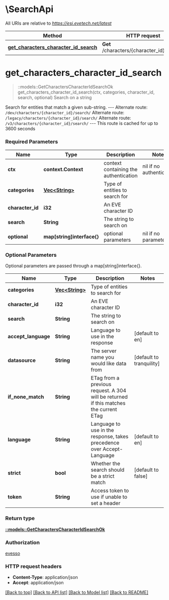 # \SearchApi

All URIs are relative to *https://esi.evetech.net/latest*

Method | HTTP request | Description
------------- | ------------- | -------------
[**get_characters_character_id_search**](SearchApi.md#get_characters_character_id_search) | **Get** /characters/{character_id}/search/ | Search on a string


# **get_characters_character_id_search**
> ::models::GetCharactersCharacterIdSearchOk get_characters_character_id_search(ctx, categories, character_id, search, optional)
Search on a string

Search for entities that match a given sub-string.  --- Alternate route: `/dev/characters/{character_id}/search/`  Alternate route: `/legacy/characters/{character_id}/search/`  Alternate route: `/v3/characters/{character_id}/search/`  --- This route is cached for up to 3600 seconds

### Required Parameters

Name | Type | Description  | Notes
------------- | ------------- | ------------- | -------------
 **ctx** | **context.Context** | context containing the authentication | nil if no authentication
  **categories** | [**Vec&lt;String&gt;**](String.md)| Type of entities to search for | 
  **character_id** | **i32**| An EVE character ID | 
  **search** | **String**| The string to search on | 
 **optional** | **map[string]interface{}** | optional parameters | nil if no parameters

### Optional Parameters
Optional parameters are passed through a map[string]interface{}.

Name | Type | Description  | Notes
------------- | ------------- | ------------- | -------------
 **categories** | [**Vec&lt;String&gt;**](String.md)| Type of entities to search for | 
 **character_id** | **i32**| An EVE character ID | 
 **search** | **String**| The string to search on | 
 **accept_language** | **String**| Language to use in the response | [default to en]
 **datasource** | **String**| The server name you would like data from | [default to tranquility]
 **if_none_match** | **String**| ETag from a previous request. A 304 will be returned if this matches the current ETag | 
 **language** | **String**| Language to use in the response, takes precedence over Accept-Language | [default to en]
 **strict** | **bool**| Whether the search should be a strict match | [default to false]
 **token** | **String**| Access token to use if unable to set a header | 

### Return type

[**::models::GetCharactersCharacterIdSearchOk**](get_characters_character_id_search_ok.md)

### Authorization

[evesso](../README.md#evesso)

### HTTP request headers

 - **Content-Type**: application/json
 - **Accept**: application/json

[[Back to top]](#) [[Back to API list]](../README.md#documentation-for-api-endpoints) [[Back to Model list]](../README.md#documentation-for-models) [[Back to README]](../README.md)

